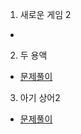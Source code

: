 1. 새로운 게임 2
*
2. 두 용액
* [문제풀이](https://pro-grammers.tistory.com/73)

3. 아기 상어2
* [문제풀이](https://pro-grammers.tistory.com/74)
